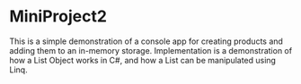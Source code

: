 # MiniProject2

This is a simple demonstration of a console app for creating products and adding them to an in-memory storage.
Implementation is a demonstration of how a List Object works in C#, and how a List can be manipulated using Linq.
